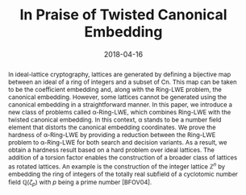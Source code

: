 ---
title: "In Praise of Twisted Canonical Embedding"
collection: preprints
permalink: /publication/twisted
abstract: 'In ideal-lattice cryptography, lattices are generated by defining a bijective map between an ideal of a ring of integers and a subset of Cn. This map can be taken to be the coefficient embedding and, along with the Ring-LWE problem, the canonical embedding. However, some lattices cannot be generated using the canonical embedding in a straightforward manner. In this paper, we introduce a new class of problems called α-Ring-LWE, which combines Ring-LWE with the twisted canonical embedding. In this context, α stands to be a number field element that distorts the canonical embedding coordinates. We prove the hardness of α-Ring-LWE by providing a reduction between the Ring-LWE problem to α-Ring-LWE for both search and decision variants. As a result, we obtain a hardness result based on a hard problem over ideal lattices. The addition of a torsion factor enables the construction of a broader class of lattices as rotated lattices. An example is the construction of the integer lattice $\mathbb{Z}^n$ by embedding the ring of integers of the totally real subfield of a cyclotomic number field $\mathbb{Q}(\zeta_p)$ with $p$ being a prime number [BFOV04].'
date: 2018-04-16
venue: 'Cryptology ePrint Archive'
paperurl: 'https://eprint.iacr.org/2018/356'
bibtexurl: 'https://eprint.iacr.org/eprint-bin/cite.pl?entry=2018/356'
---